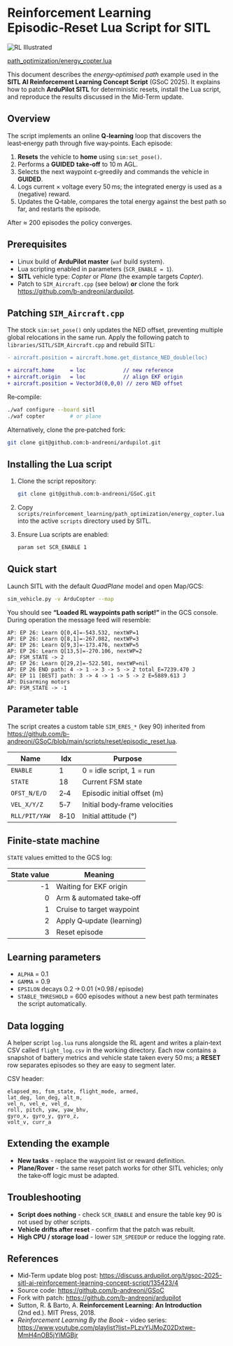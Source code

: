 
# Reinforcement Learning Episodic‑Reset Lua Script for SITL
![RL Illustrated](../images/rl.gif)

[path_optimization/energy_copter.lua](https://github.com/b-andreoni/GSoC/blob/main/scripts/reinforcement_learning/path_optimization/energy_copter.lua)

This document describes the *energy‑optimised path* example used in the **SITL AI Reinforcement Learning Concept Script** (GSoC 2025). It explains how to patch **ArduPilot SITL** for deterministic resets, install the Lua script, and reproduce the results discussed in the Mid‑Term update.

## Overview

The script implements an online **Q‑learning** loop that discovers the least‑energy path through five way‑points. Each episode:

1. **Resets** the vehicle to **home** using `sim:set_pose()`.
2. Performs a **GUIDED** **take‑off** to 10 m AGL.
3. Selects the next waypoint ε‑greedily and commands the vehicle in **GUIDED**.
4. Logs current × voltage every 50 ms; the integrated energy is used as a (negative) reward.
5. Updates the Q‑table, compares the total energy against the best path so far, and restarts the episode.

After ≈ 200 episodes the policy converges.

## Prerequisites

* Linux build of **ArduPilot master** (`waf` build system).
* Lua scripting enabled in parameters (`SCR_ENABLE = 1`).
* **SITL** vehicle type: *Copter* or *Plane* (the example targets *Copter*).
* Patch to `SIM_Aircraft.cpp` (see below) **or** clone the fork  
  <https://github.com/b-andreoni/ardupilot>.

## Patching `SIM_Aircraft.cpp`

The stock `sim:set_pose()` only updates the NED offset, preventing multiple global relocations in the same run. Apply the following patch to `libraries/SITL/SIM_Aircraft.cpp` and rebuild SITL:

```diff
- aircraft.position = aircraft.home.get_distance_NED_double(loc)

+ aircraft.home     = loc            // new reference
+ aircraft.origin   = loc            // align EKF origin
+ aircraft.position = Vector3d(0,0,0) // zero NED offset
```

Re‑compile:

```bash
./waf configure --board sitl
./waf copter        # or plane
```

Alternatively, clone the pre‑patched fork:

```bash
git clone git@github.com:b-andreoni/ardupilot.git
```

## Installing the Lua script

1. Clone the script repository:

   ```bash
   git clone git@github.com:b-andreoni/GSoC.git
   ```

2. Copy  
   `scripts/reinforcement_learning/path_optimization/energy_copter.lua`  
   into the active `scripts` directory used by SITL.

3. Ensure Lua scripts are enabled:

   ```bash
   param set SCR_ENABLE 1
   ```

## Quick start

Launch SITL with the default *QuadPlane* model and open Map/GCS:

```bash
sim_vehicle.py -v ArduCopter --map
```

You should see **“Loaded RL waypoints path script!”** in the GCS console.  
During operation the message feed will resemble:

```
AP: EP 26: Learn Q[0,4]=-543.532, nextWP=1
AP: EP 26: Learn Q[8,1]=-267.082, nextWP=3
AP: EP 26: Learn Q[9,3]=-173.476, nextWP=5
AP: EP 26: Learn Q[13,5]=-270.106, nextWP=2
AP: FSM_STATE -> 2
AP: EP 26: Learn Q[29,2]=-522.501, nextWP=nil
AP: EP 26 END path: 4 -> 1 -> 3 -> 5 -> 2 total_E=7239.470 J
AP: EP 11 [BEST] path: 3 -> 4 -> 1 -> 5 -> 2 E=5889.613 J
AP: Disarming motors
AP: FSM_STATE -> -1
```

## Parameter table

The script creates a custom table `SIM_ERES_*` (key 90) inherited from  
<https://github.com/b-andreoni/GSoC/blob/main/scripts/reset/episodic_reset.lua>.

| Name            | Idx | Purpose                               |
|-----------------|-----|---------------------------------------|
| `ENABLE`        | 1   | 0 = idle script, 1 = run              |
| `STATE`         | 18  | Current FSM state                     |
| `OFST_N/E/D`    | 2‑4 | Episodic initial offset (m)           |
| `VEL_X/Y/Z`     | 5‑7 | Initial body‑frame velocities         |
| `RLL/PIT/YAW`   | 8‑10| Initial attitude (°)                  |

## Finite‑state machine

`STATE` values emitted to the GCS log:

| State value | Meaning                    |
|------------:|----------------------------|
| -1          | Waiting for EKF origin     |
| 0           | Arm & automated take‑off   |
| 1           | Cruise to target waypoint  |
| 2           | Apply Q‑update (learning)  |
| 3           | Reset episode              |

## Learning parameters

* `ALPHA` = 0.1  
* `GAMMA` = 0.9  
* `EPSILON` decays 0.2 → 0.01 (×0.98 / episode)  
* `STABLE_THRESHOLD` = 600 episodes without a new best path terminates the script automatically.

## Data logging

A helper script `log.lua` runs alongside the RL agent and writes a plain‑text CSV called `flight_log.csv` in the working directory. Each row contains a snapshot of battery metrics and vehicle state taken every 50 ms; a **RESET** row separates episodes so they are easy to segment later.

CSV header:

```text
elapsed_ms, fsm_state, flight_mode, armed,
lat_deg, lon_deg, alt_m,
vel_n, vel_e, vel_d,
roll, pitch, yaw, yaw_bhv,
gyro_x, gyro_y, gyro_z,
volt_v, curr_a
```

## Extending the example

* **New tasks** - replace the waypoint list or reward definition.  
* **Plane/Rover** - the same reset patch works for other SITL vehicles; only the take‑off logic must be adapted.

## Troubleshooting

* **Script does nothing** - check `SCR_ENABLE` and ensure the table key 90 is not used by other scripts.  
* **Vehicle drifts after reset** - confirm that the patch was rebuilt.  
* **High CPU / storage load** - lower `SIM_SPEEDUP` or reduce the logging rate.

## References

* Mid‑Term update blog post: <https://discuss.ardupilot.org/t/gsoc-2025-sitl-ai-reinforcement-learning-concept-script/135423/4>  
* Source code: <https://github.com/b-andreoni/GSoC>  
* Fork with patch: <https://github.com/b-andreoni/ardupilot>  
* Sutton, R. & Barto, A. **Reinforcement Learning: An Introduction** (2nd ed.). MIT Press, 2018.  
* *Reinforcement Learning By the Book* - video series: <https://www.youtube.com/playlist?list=PLzvYlJMoZ02Dxtwe-MmH4nOB5jYlMGBjr>
